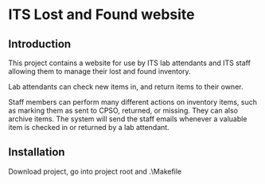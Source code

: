 # ITS Lost and Found website 

## Introduction

This project contains a website for use by ITS lab attendants and ITS staff allowing them to manage their lost and found inventory. 

Lab attendants can check new items in, and return items to their owner.

Staff members can perform many different actions on inventory items, such as marking them as sent to CPSO, returned, or missing. They can also archive items. The system will send the staff emails whenever a valuable item is checked in or returned by a lab attendant. 

## Installation

Download project, go into project root and .\Makefile
